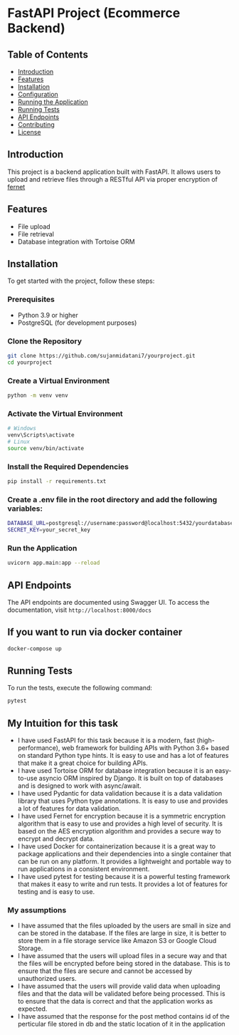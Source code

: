 # FastAPI Project (Ecommerce Backend)

## Table of Contents
- [Introduction](#introduction)
- [Features](#features)
- [Installation](#installation)
- [Configuration](#configuration)
- [Running the Application](#running-the-application)
- [Running Tests](#running-tests)
- [API Endpoints](#api-endpoints)
- [Contributing](#contributing)
- [License](#license)

## Introduction
This project is a backend application built with FastAPI. It allows users to upload and retrieve files through a RESTful API via proper encryption of [fernet](https://cryptography.io/en/latest/fernet/)

## Features
- File upload
- File retrieval
- Database integration with Tortoise ORM

## Installation
To get started with the project, follow these steps:

### Prerequisites
- Python 3.9 or higher
- PostgreSQL (for development purposes)

### Clone the Repository
```bash
git clone https://github.com/sujanmidatani7/yourproject.git
cd yourproject
```
### Create a Virtual Environment
```bash
python -m venv venv
```
### Activate the Virtual Environment
```bash
# Windows
venv\Scripts\activate
# Linux
source venv/bin/activate
```
### Install the Required Dependencies
```bash
pip install -r requirements.txt
```
### Create a .env file in the root directory and add the following variables:
```bash
DATABASE_URL=postgresql://username:password@localhost:5432/yourdatabase
SECRET_KEY=your_secret_key
```

### Run the Application
```bash
uvicorn app.main:app --reload
```
## API Endpoints
The API endpoints are documented using Swagger UI. To access the documentation, visit `http://localhost:8000/docs` 

## If you want to run via docker container
```bash
docker-compose up
```

## Running Tests
To run the tests, execute the following command:
```bash
pytest
```

## My Intuition for this task
- I have used FastAPI for this task because it is a modern, fast (high-performance), web framework for building APIs with Python 3.6+ based on standard Python type hints. It is easy to use and has a lot of features that make it a great choice for building APIs.
- I have used Tortoise ORM for database integration because it is an easy-to-use asyncio ORM inspired by Django. It is built on top of databases and is designed to work with async/await.
- I have used Pydantic for data validation because it is a data validation library that uses Python type annotations. It is easy to use and provides a lot of features for data validation.
- I have used Fernet for encryption because it is a symmetric encryption algorithm that is easy to use and provides a high level of security. It is based on the AES encryption algorithm and provides a secure way to encrypt and decrypt data.
- I have used Docker for containerization because it is a great way to package applications and their dependencies into a single container that can be run on any platform. It provides a lightweight and portable way to run applications in a consistent environment.
- I have used pytest for testing because it is a powerful testing framework that makes it easy to write and run tests. It provides a lot of features for testing and is easy to use.

### My assumptions
- I have assumed that the files uploaded by the users are small in size and can be stored in the database. If the files are large in size, it is better to store them in a file storage service like Amazon S3 or Google Cloud Storage.
- I have assumed that the users will upload files in a secure way and that the files will be encrypted before being stored in the database. This is to ensure that the files are secure and cannot be accessed by unauthorized users.
- I have assumed that the users will provide valid data when uploading files and that the data will be validated before being processed. This is to ensure that the data is correct and that the application works as expected.
- I have assumed that the response for the post method contains id of the perticular file stored in db and the static location of it in the application






